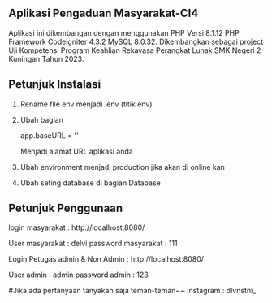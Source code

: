 ## Aplikasi Pengaduan Masyarakat-CI4

Aplikasi ini dikembangan dengan menggunakan PHP Versi 8.1.12 
PHP Framework Codeigniter 4.3.2 MySQL 8.0.32. 
Dikembangkan sebagai project Uji Kompetensi Program 
Keahlian Rekayasa Perangkat Lunak SMK Negeri 2 Kuningan Tahun 2023.

## Petunjuk Instalasi

1. Rename file env menjadi .env (titik env)

2. Ubah bagian

   app.baseURL = ''
 
   Menjadi alamat URL aplikasi anda

3. Ubah environment menjadi production jika akan di online kan

4. Ubah seting database di bagian Database

## Petunjuk Penggunaan

login masyarakat : http://localhost:8080/

User masyarakat : delvi password masyarakat : 111

Login Petugas admin & Non Admin : http://localhost:8080/

User admin : admin password admin : 123

#Jika ada pertanyaan tanyakan saja teman-teman~~
instagram : dlvnstni_
